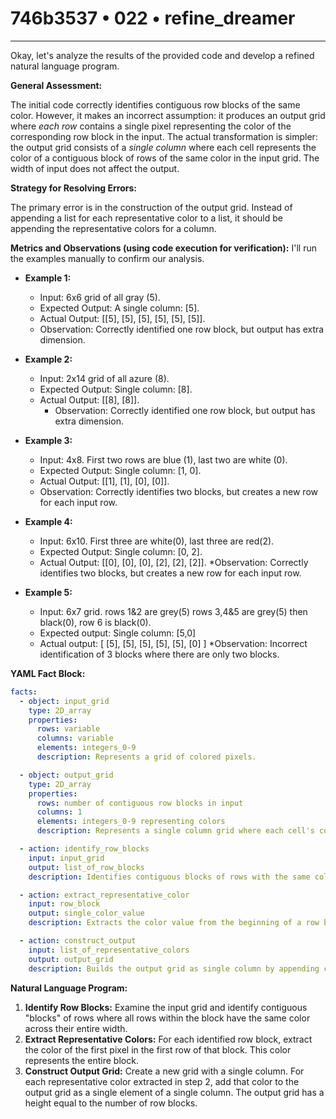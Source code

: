 # 746b3537 • 022 • refine_dreamer

---
Okay, let's analyze the results of the provided code and develop a refined natural language program.

**General Assessment:**

The initial code correctly identifies contiguous row blocks of the same color. However, it makes an incorrect assumption: it produces an output grid where *each row* contains a single pixel representing the color of the corresponding row block in the input. The actual transformation is simpler: the output grid consists of a *single column* where each cell represents the color of a contiguous block of rows of the same color in the input grid. The width of input does not affect the output.

**Strategy for Resolving Errors:**

The primary error is in the construction of the output grid. Instead of appending a list for each representative color to a list, it should be appending the representative colors for a column.

**Metrics and Observations (using code execution for verification):**
I'll run the examples manually to confirm our analysis.

*   **Example 1:**
    *   Input: 6x6 grid of all gray (5).
    *   Expected Output: A single column: \[5].
    *   Actual Output: \[\[5], \[5], \[5], \[5], \[5], \[5]].
    *   Observation: Correctly identified one row block, but output has extra dimension.

*   **Example 2:**
    *   Input: 2x14 grid of all azure (8).
    *   Expected Output: Single column: \[8].
    *   Actual Output: \[\[8], \[8]].
        *   Observation: Correctly identified one row block, but output has extra dimension.

*   **Example 3:**
    *   Input: 4x8. First two rows are blue (1), last two are white (0).
    *   Expected Output: Single column: \[1, 0].
    *   Actual Output: \[\[1], \[1], \[0], \[0]].
    *   Observation: Correctly identifies two blocks, but creates a new row for each input row.

*   **Example 4:**
    *   Input: 6x10. First three are white(0), last three are red(2).
    *   Expected Output: Single column: \[0, 2].
    *   Actual Output: \[\[0], \[0], \[0], \[2], \[2], \[2]].
        *Observation: Correctly identifies two blocks, but creates a new row for each input row.

*   **Example 5:**
    * Input: 6x7 grid. rows 1&2 are grey(5) rows 3,4&5 are grey(5) then black(0), row 6 is black(0).
    * Expected output: Single column: \[5,0]
    * Actual output: \[ \[5], \[5], \[5], \[5], \[5], \[0] ]
    *Observation: Incorrect identification of 3 blocks where there are only two blocks.

**YAML Fact Block:**

```yaml
facts:
  - object: input_grid
    type: 2D_array
    properties:
      rows: variable
      columns: variable
      elements: integers_0-9
      description: Represents a grid of colored pixels.

  - object: output_grid
    type: 2D_array
    properties:
      rows: number of contiguous row blocks in input
      columns: 1
      elements: integers_0-9 representing colors
      description: Represents a single column grid where each cell's color corresponds to a contiguous row-block of the same color in the input.

  - action: identify_row_blocks
    input: input_grid
    output: list_of_row_blocks
    description: Identifies contiguous blocks of rows with the same color.

  - action: extract_representative_color
    input: row_block
    output: single_color_value
    description: Extracts the color value from the beginning of a row block.

  - action: construct_output
    input: list_of_representative_colors
    output: output_grid
    description: Builds the output grid as single column by appending colors.

```

**Natural Language Program:**

1.  **Identify Row Blocks:** Examine the input grid and identify contiguous "blocks" of rows where all rows within the block have the same color across their entire width.
2.  **Extract Representative Colors:** For each identified row block, extract the color of the first pixel in the first row of that block. This color represents the entire block.
3.  **Construct Output Grid:** Create a new grid with a single column. For each representative color extracted in step 2, add that color to the output grid as a single element of a single column. The output grid has a height equal to the number of row blocks.


